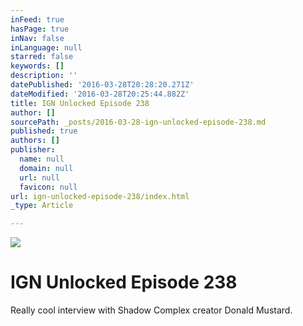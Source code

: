 ```yaml
---
inFeed: true
hasPage: true
inNav: false
inLanguage: null
starred: false
keywords: []
description: ''
datePublished: '2016-03-28T20:28:20.271Z'
dateModified: '2016-03-28T20:25:44.882Z'
title: IGN Unlocked Episode 238
author: []
sourcePath: _posts/2016-03-28-ign-unlocked-episode-238.md
published: true
authors: []
publisher:
  name: null
  domain: null
  url: null
  favicon: null
url: ign-unlocked-episode-238/index.html
_type: Article

---
```

![](https://the-grid-user-content.s3-us-west-2.amazonaws.com/418da1ed-03cb-4f3d-904f-65b8e85e1806.png)

# IGN Unlocked Episode 238

Really cool interview with Shadow Complex creator Donald Mustard.
